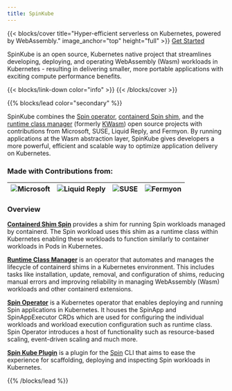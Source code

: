 ```yaml
---
title: SpinKube
---
```


{{< blocks/cover title="Hyper-efficient serverless on Kubernetes, powered by WebAssembly."
image_anchor="top" height="full" >}} <a class="btn btn-lg btn-primary me-3 mb-4" href="/docs"> Get
  Started <i class="fas fa-arrow-alt-circle-right ms-2"></i> </a>
<p class="lead mt-5">SpinKube is an open source, Kubernetes native project that streamlines developing,
deploying, and operating WebAssembly (Wasm) workloads in Kubernetes - resulting in delivering smaller, more portable applications with exciting compute performance benefits.</p>
{{< blocks/link-down color="info" >}}
{{< /blocks/cover >}}


{{% blocks/lead color="secondary" %}}

SpinKube combines the <a href="https://github.com/spinkube/spin-operator">Spin operator</a>, <a
href="https://github.com/spinkube/containerd-shim-spin">containerd Spin shim</a>, and the <a
href="https://github.com/spinkube/runtime-class-manager">runtime class manager</a> (formerly <a
href="https://kwasm.sh/">KWasm</a>) open source projects with contributions from Microsoft, SUSE,
Liquid Reply, and Fermyon. By running applications at the Wasm abstraction layer, SpinKube gives
developers a more powerful, efficient and scalable way to optimize application delivery on
Kubernetes.


### Made with Contributions from:

|![Microsoft](../logo-microsoft.png)|![Liquid Reply](../logo-liquidreply.png)|![SUSE](../logo-suse.png)|![Fermyon](../logo-fermyon.png)|
|---|---|---|---|

### Overview

[**Containerd Shim Spin**](https://github.com/spinkube/containerd-shim-spin) provides a shim for running Spin
workloads managed by containerd. The Spin workload uses this shim as a runtime class within Kubernetes enabling
these workloads to function similarly to container workloads in Pods in Kubernetes.

[**Runtime Class Manager**](https://github.com/spinkube/runtime-class-manager) is an operator that
automates and manages the lifecycle of containerd shims in a Kubernetes environment. This includes tasks
like installation, update, removal, and configuration of shims, reducing manual errors and improving
reliability in managing WebAssembly (Wasm) workloads and other containerd extensions.

[**Spin Operator**](https://github.com/spinkube/spin-operator/) is a Kubernetes operator that enables
deploying and running Spin applications in Kubernetes. It houses the SpinApp and SpinAppExecutor CRDs
which are used for configuring the individual workloads and workload execution configuration such as
runtime class. Spin Operator introduces a host of functionality such as resource-based scaling,
event-driven scaling and much more.

[**Spin Kube Plugin**](https://github.com/spinkube/spin-plugin-kube) is a plugin for the [Spin](https://developer.fermyon.com/spin/v3/index) CLI
that aims to ease the experience for scaffolding, deploying and inspecting Spin workloads in Kubernetes.

{{% /blocks/lead %}}
